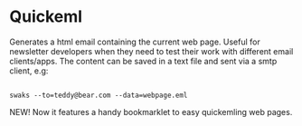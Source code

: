 Quickeml
========

Generates a html email containing the current web page. Useful for newsletter developers when they need to test their work with different email clients/apps.
The content can be saved in a text file and sent via a smtp client, e.g:

<code>
swaks --to=teddy@bear.com --data=webpage.eml
</code>

NEW! Now it features a handy bookmarklet to easy quickemling web pages.
